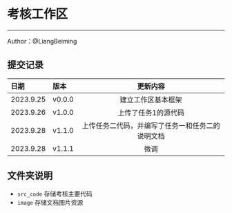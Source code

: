 # 考核工作区
----
Author：@LiangBeiming
## 提交记录

|  日期  |   版本|    更新内容               |
|:---    |:---   |:---:                     |
|2023.9.25|v0.0.0|建立工作区基本框架          |
|2023.9.26|v1.0.0|上传了任务1的源代码|
|2023.9.28|v1.1.0|上传任务二代码，并编写了任务一和任务二的说明文档|
|2023.9.28|v1.1.1|微调|

## 文件夹说明
+ ```src_code``` 存储考核主要代码
+ ```image``` 存储文档图片资源



